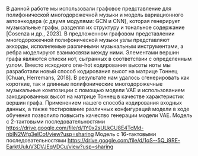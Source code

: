 В данной работе мы использовали графовое представление для полифонической многодорожечной музыки и модель вариационного автоэнкодера (с двумя модулями: GCN и CNN), которая генерирует музыкальные графы, разделяя их структуру и тональное содержание [Cosenza и др., 2023]. В предложенном графовом представлении многодорожечной полифонической музыки узлы представляют аккорды, исполняемые различными музыкальным инструментами, а ребра моделируют взаимосвязи между ними. Элементами вершин графа являются списки нот, сыгранных в соответствии с определенным узлом.  Вместо исходного one-hot кодирования высоты ноты мы разработали новый способ кодирования высот на матрице Тоннец [Chuan, Herremans, 2018].  В результате нам удалось сгенерировать как короткие, так и длинные полифонические многодорожечные музыкальные композиции с помощью модели VAE и  использованием закодированных высот на матрице Тоннец в качестве характеристик вершин графа. Применением нашего способа кодирования входных данных, а также тестирование  различных конфигураций модели в ходе обучения позволило повысить качество генерации модели VAE. 
Модель с 2-тактовыми последовательностями https://drive.google.com/file/d/1Y0x2sULkCU8E4TcMd-nbIN2Wfg3eICof/view?usp=sharing 
Модель с 16-тактовыми последовательностями https://drive.google.com/file/d/1oS--5Q_i9RE-EarktUuluV3DVJEqVDCu/view?usp=sharing 
